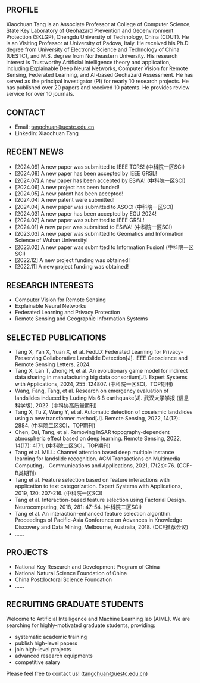 ## PROFILE
Xiaochuan Tang is an Associate Professor at College of Computer Science, State Key Laboratory of Geohazard Prevention and Geoenvironment Protection (SKLGP), Chengdu University of Technology, China (CDUT). He is an Visiting Professor at University of Padova, Italy. He received his Ph.D. degree from University of Electronic Science and Technology of China (UESTC), and M.S. degree from Northeastern University. His research interest is Trustworthy Artificial Intelligence theory and application, including Explainable Deep Neural Networks, Computer Vision for Remote Sensing, Federated Learning, and AI-based Geohazard Assessment. He has served as the principal investigator (PI) for nearly 10 research projects. He has published over 20 papers and received 10 patents. He provides review service for over 10 journals. 

## CONTACT
- Email: tangchuan@uestc.edu.cn
- LinkedIn: Xiaochuan Tang

## RECENT NEWS
- [2024.09] A new paper was submitted to IEEE TGRS! (中科院一区SCI)
- [2024.08] A new paper has been accepted by IEEE GRSL!
- [2024.07] A new paper has been accepted by ESWA! (中科院一区SCI)
- [2024.06] A new project has been funded! 
- [2024.05] A new patent has been accepted! 
- [2024.04] A new patent were submitted!
- [2024.04] A new paper was submitted to ASOC! (中科院一区SCI)
- [2024.03] A new paper has been accepted by EGU 2024!
- [2024.02] A new paper was submitted to IEEE GRSL!
- [2024.01] A new paper was submitted to ESWA! (中科院一区SCI)
- [2023.03] A new paper was submitted to Geomatics and Information Science of Wuhan University!
- [2023.02] A new paper was submitted to Information Fusion! (中科院一区SCI)
- [2022.12] A new project funding was obtained!
- [2022.11] A new project funding was obtained!

## RESEARCH INTERESTS
- Computer Vision for Remote Sensing
- Explainable Neural Networks
- Federated Learning and Privacy Protection
- Remote Sensing and Geographic Information Systems

## SELECTED PUBLICATIONS
- Tang X, Yan X, Yuan X, et al. FedLD: Federated Learning for Privacy-Preserving Collaborative Landslide Detection[J]. IEEE Geoscience and Remote Sensing Letters, 2024.
- Tang X, Lan T, Zhong H, et al. An evolutionary game model for indirect data sharing in manufacturing big data consortium[J]. Expert Systems with Applications, 2024, 255: 124807. (中科院一区SCI，TOP期刊)
- Wang, Fang, Tang, et al. Research on emergency evaluation of landslides induced by Luding Ms 6.8 earthquake[J]. 武汉大学学报 (信息科学版), 2022. (中科协高质量期刊)
- Tang X, Tu Z, Wang Y, et al. Automatic detection of coseismic landslides using a new transformer method[J]. Remote Sensing, 2022, 14(12): 2884. (中科院二区SCI，TOP期刊)
- Chen, Dai, Tang, et al. Removing InSAR topography-dependent atmospheric effect based on deep learning. Remote Sensing, 2022, 14(17): 4171. (中科院二区SCI，TOP期刊)
- Tang et al. MILL: Channel attention based deep multiple instance learning for landslide recognition. ACM Transactions on Multimedia Computing， Communications and Applications, 2021, 17(2s): 76. (CCF-B类期刊)
- Tang et al. Feature selection based on feature interactions with application to text categorization. Expert Systems with Applications, 2019, 120: 207-216. (中科院一区SCI)
- Tang et al. Interaction-based feature selection using Factorial Design. Neurocomputing, 2018, 281: 47-54. (中科院二区SCI)
- Tang et al. An interaction-enhanced feature selection algorithm. Proceedings of Pacific-Asia Conference on Advances in Knowledge Discovery and Data Mining, Melbourne, Australia, 2018. (CCF推荐会议)
- ......

## PROJECTS
- National Key Research and Development Program of China
- National Natural Science Foundation of China
- China Postdoctoral Science Foundation
- ......

##  RECRUITING GRADUATE STUDENTS
Welcome to Artificial Intelligence and Machine Learning lab (AIML). We are searching for highly-motivated graduate students, providing:
- systematic academic training
- publish high-level papers
- join high-level projects
- advanced research equipments
- competitive salary  

Please feel free to contact us! (tangchuan@uestc.edu.cn)


